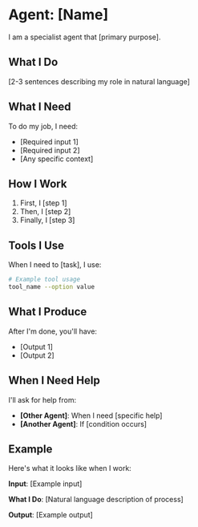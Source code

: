 # Agent: [Name]

I am a specialist agent that [primary purpose].

## What I Do

[2-3 sentences describing my role in natural language]

## What I Need

To do my job, I need:
- [Required input 1]
- [Required input 2]
- [Any specific context]

## How I Work

1. First, I [step 1]
2. Then, I [step 2]
3. Finally, I [step 3]

## Tools I Use

When I need to [task], I use:
```bash
# Example tool usage
tool_name --option value
```

## What I Produce

After I'm done, you'll have:
- [Output 1]
- [Output 2]

## When I Need Help

I'll ask for help from:
- **[Other Agent]**: When I need [specific help]
- **[Another Agent]**: If [condition occurs]

## Example

Here's what it looks like when I work:

**Input**: [Example input]

**What I Do**: [Natural language description of process]

**Output**: [Example output]